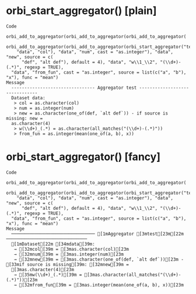 # orbi_start_aggregator() [plain]

    Code
      orbi_add_to_aggregator(orbi_add_to_aggregator(orbi_add_to_aggregator(
        orbi_add_to_aggregator(orbi_add_to_aggregator(orbi_start_aggregator("test"),
        "data", "col"), "data", "num", cast = "as.integer"), "data", "new", source = c(
          "def", "alt def"), default = 4), "data", "w\\1_\\2", "(\\d+)-(.*)", regexp = TRUE),
      "data", "from_fun", cast = "as.integer", source = list(c("a", "b"), "x"), func = "mean")
    Message
      -------------------------------- Aggregator test -------------------------------
      Dataset data:
       > col = as.character(col)
       > num = as.integer(num)
       > new = as.character(one_of(def, `alt def`)) - if source is missing: new =
      as.character(4)
       > w(\\d+)_(.*) = as.character(all_matches("(\\d+)-(.*)"))
       > from_fun = as.integer(mean(one_of(a, b), x))

# orbi_start_aggregator() [fancy]

    Code
      orbi_add_to_aggregator(orbi_add_to_aggregator(orbi_add_to_aggregator(
        orbi_add_to_aggregator(orbi_add_to_aggregator(orbi_start_aggregator("test"),
        "data", "col"), "data", "num", cast = "as.integer"), "data", "new", source = c(
          "def", "alt def"), default = 4), "data", "w\\1_\\2", "(\\d+)-(.*)", regexp = TRUE),
      "data", "from_fun", cast = "as.integer", source = list(c("a", "b"), "x"), func = "mean")
    Message
      ──────────────────────────────── [1mAggregator [3mtest[23m[22m ───────────────────────────────
      [1mDataset[22m [34mdata[39m:
       → [32mcol[39m = [3mas.character(col)[23m
       → [32mnum[39m = [3mas.integer(num)[23m
       → [32mnew[39m = [3mas.character(one_of(def, `alt def`))[23m - [33mif source is missing[39m: [32mnew[39m =
      [3mas.character(4)[23m
       → [35mw(\\d+)_(.*)[39m = [3mas.character(all_matches("(\\d+)-(.*)"))[23m
       → [32mfrom_fun[39m = [3mas.integer(mean(one_of(a, b), x))[23m

